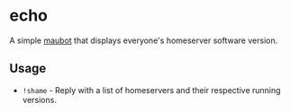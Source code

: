 # echo
A simple [maubot](https://github.com/maubot/maubot) that displays everyone's homeserver software version.

## Usage
* `!shame` - Reply with a list of homeservers and their respective running versions.
